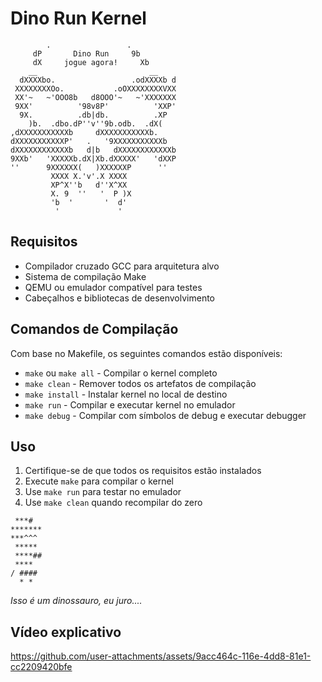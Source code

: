 # Dino Run Kernel

```
        .                 .           
     dP       Dino Run     9b        
     dX     jogue agora!     Xb      
    __                         __    
  dXXXXbo.                 .odXXXXb d
 XXXXXXXXOo.           .oOXXXXXXXXVXX
 XX'~   ~'OOO8b   d8OOO'~   ~'XXXXXXX
 9XX'          '98v8P'          'XXP'
  9X.          .db|db.          .XP
    )b.  .dbo.dP''v''9b.odb.  .dX(
,dXXXXXXXXXXXb     dXXXXXXXXXXXb.
dXXXXXXXXXXXP'   .   '9XXXXXXXXXXXb
dXXXXXXXXXXXXb   d|b   dXXXXXXXXXXXXb
9XXb'   'XXXXXb.dX|Xb.dXXXXX'   'dXXP
''      9XXXXXX(   )XXXXXXP      ''
         XXXX X.'v'.X XXXX
         XP^X''b   d''X^XX 
         X. 9  ''   '  P )X
         'b  '       '  d'
          '             '
```

## Requisitos

- Compilador cruzado GCC para arquitetura alvo
- Sistema de compilação Make
- QEMU ou emulador compatível para testes
- Cabeçalhos e bibliotecas de desenvolvimento

## Comandos de Compilação

Com base no Makefile, os seguintes comandos estão disponíveis:

- `make` ou `make all` - Compilar o kernel completo
- `make clean` - Remover todos os artefatos de compilação
- `make install` - Instalar kernel no local de destino
- `make run` - Compilar e executar kernel no emulador
- `make debug` - Compilar com símbolos de debug e executar debugger

## Uso

1. Certifique-se de que todos os requisitos estão instalados
2. Execute `make` para compilar o kernel
3. Use `make run` para testar no emulador
4. Use `make clean` quando recompilar do zero

```
 ***#  
*******
***^^^ 
 ***** 
 ****##
 ****  
/ #### 
  * *  
```
*Isso é um dinossauro, eu juro....*

## Vídeo explicativo



https://github.com/user-attachments/assets/9acc464c-116e-4dd8-81e1-cc2209420bfe

